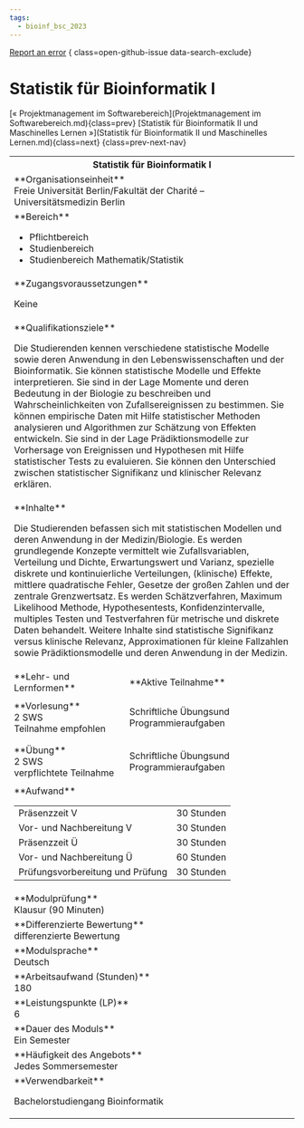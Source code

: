 ```yaml
---
tags:
  - bioinf_bsc_2023
---
```

[Report an error](https://github.com/SGSSGene/FUB-SUP/issues/new?title=Error%20in%20%22Statistik%20f%C3%BCr%20Bioinformatik%20I%22&body=There%20seems%20to%20be%20an%20error%20in%20module%20%22Statistik%20f%C3%BCr%20Bioinformatik%20I%22%2E%0A%0A%3CDescribe%20here%20a%20slightly%20more%20detailed%20description%20of%20what%20is%20wrong%3E&labels=bug)
{ class=open-github-issue data-search-exclude}

# Statistik für Bioinformatik I

[« Projektmanagement im Softwarebereich](Projektmanagement im Softwarebereich.md){class=prev}
[Statistik für Bioinformatik II und Maschinelles Lernen »](Statistik für Bioinformatik II und Maschinelles Lernen.md){class=next}
{class=prev-next-nav}

<table markdown id="moduledesc">
<tr markdown class="moduledesc_head"><th colspan="2">Statistik für Bioinformatik I </th></tr>
<tr markdown><td colspan="2">**Organisationseinheit**   <br>Freie Universität Berlin/Fakultät der Charité – Universitätsmedizin Berlin</td></tr>

<tr markdown><td colspan="2">**Bereich**<br>


- Pflichtbereich
- Studienbereich
- Studienbereich Mathematik/Statistik

</td></tr>

<tr markdown><td colspan="2">**Zugangsvoraussetzungen** <br>

Keine


</td></tr>
<tr markdown><td colspan="2">**Qualifikationsziele**    <br>

Die Studierenden kennen verschiedene statistische Modelle sowie deren
Anwendung in den Lebenswissenschaften und der Bioinformatik. Sie können
statistische Modelle und Effekte interpretieren. Sie sind in der Lage
Momente und deren Bedeutung in der Biologie zu beschreiben und
Wahrscheinlichkeiten von Zufallsereignissen zu bestimmen. Sie können
empirische Daten mit Hilfe statistischer Methoden analysieren und
Algorithmen zur Schätzung von Effekten entwickeln. Sie sind in der Lage
Prädiktionsmodelle zur Vorhersage von Ereignissen und Hypothesen mit Hilfe
statistischer Tests zu evaluieren. Sie können den Unterschied zwischen
statistischer Signifikanz und klinischer Relevanz erklären.


</td></tr>
<tr markdown><td colspan="2">**Inhalte**                <br>

Die Studierenden befassen sich mit statistischen Modellen und deren
Anwendung in der Medizin/Biologie. Es werden grundlegende Konzepte
vermittelt wie Zufallsvariablen, Verteilung und Dichte, Erwartungswert und
Varianz, spezielle diskrete und kontinuierliche Verteilungen, (klinische)
Effekte, mittlere quadratische Fehler, Gesetze der großen Zahlen und der
zentrale Grenzwertsatz. Es werden Schätzverfahren, Maximum Likelihood
Methode, Hypothesentests, Konfidenzintervalle, multiples Testen und
Testverfahren für metrische und diskrete Daten behandelt. Weitere Inhalte
sind statistische Signifikanz versus klinische Relevanz, Approximationen für
kleine Fallzahlen sowie Prädiktionsmodelle und deren Anwendung in der
Medizin.


</td></tr>

<tr markdown><td>**Lehr- und Lernformen**</td><td>**Aktive Teilnahme**</td></tr>
<tr markdown><td> **Vorlesung** <br>2 SWS <br> Teilnahme empfohlen</td><td>

Schriftliche Übungsund Programmieraufgaben
</td></tr>
<tr markdown><td> **Übung** <br>2 SWS <br> verpflichtete Teilnahme</td><td>

Schriftliche Übungsund Programmieraufgaben
</td></tr>
<tr markdown><td colspan="2">**Aufwand**                <br>
<table class="aufwand_table">
<tr><td>Präsenzzeit V</td><td>30 Stunden</td></tr>
<tr><td>Vor- und Nachbereitung V</td><td>30 Stunden</td></tr>
<tr><td>Präsenzzeit Ü</td><td>30 Stunden</td></tr>
<tr><td>Vor- und Nachbereitung Ü</td><td>60 Stunden</td></tr>
<tr><td>Prüfungsvorbereitung und Prüfung</td><td>30 Stunden</td></tr>
</table>

</td></tr>
<tr markdown><td colspan="2">**Modulprüfung**             <br>Klausur (90 Minuten)


</td></tr>
<tr markdown><td colspan="2">**Differenzierte Bewertung** <br>differenzierte Bewertung

</td></tr>
<tr markdown><td colspan="2">**Modulsprache**             <br>Deutsch</td></tr>
<tr markdown><td colspan="2">**Arbeitsaufwand (Stunden)** <br>180</td></tr>
<tr markdown><td colspan="2">**Leistungspunkte (LP)**     <br>6</td></tr>
<tr markdown><td colspan="2">**Dauer des Moduls**         <br>Ein Semester</td></tr>
<tr markdown><td colspan="2">**Häufigkeit des Angebots**  <br>Jedes Sommersemester</td></tr>
<tr markdown><td colspan="2">**Verwendbarkeit**           <br>

Bachelorstudiengang Bioinformatik


</td></tr>


</table>
